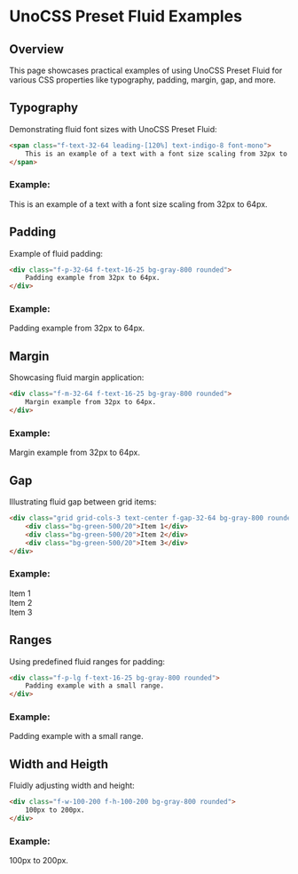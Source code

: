 <script setup>
import NegativeValues from './components/NegativeValues.vue'
import NegativePositiveValues from './components/NegativePositiveValues.vue'
</script>

# UnoCSS Preset Fluid Examples

## Overview
This page showcases practical examples of using UnoCSS Preset Fluid for various CSS properties like typography, padding, margin, gap, and more.

## Typography
Demonstrating fluid font sizes with UnoCSS Preset Fluid:

```html
<span class="f-text-32-64 leading-[120%] text-indigo-8 font-mono">
    This is an example of a text with a font size scaling from 32px to 64px.
</span>
```

### Example:
<span class="f-text-32-64 leading-[120%] text-indigo-8 font-mono">
    This is an example of a text with a font size scaling from 32px to 64px.
</span>

## Padding
Example of fluid padding:

```html
<div class="f-p-32-64 f-text-16-25 bg-gray-800 rounded">
    Padding example from 32px to 64px.
</div>
```

### Example:
<div class="f-p-32-64 f-text-16-25 bg-gray-800 rounded">
    Padding example from 32px to 64px.
</div>

## Margin
Showcasing fluid margin application:

```html
<div class="f-m-32-64 f-text-16-25 bg-gray-800 rounded">
    Margin example from 32px to 64px.
</div>
```

### Example:
<div class="f-m-32-64 f-text-16-25 bg-gray-800 rounded">
    Margin example from 32px to 64px.
</div>

## Gap
Illustrating fluid gap between grid items:

```html
<div class="grid grid-cols-3 text-center f-gap-32-64 bg-gray-800 rounded">
    <div class="bg-green-500/20">Item 1</div>
    <div class="bg-green-500/20">Item 2</div>
    <div class="bg-green-500/20">Item 3</div>
</div>
```

### Example:
<div class="grid grid-cols-3 text-center f-gap-32-64 bg-gray-800 rounded">
    <div class="bg-green-500/20">Item 1</div>
    <div class="bg-green-500/20">Item 2</div>
    <div class="bg-green-500/20">Item 3</div>
</div>

## Ranges
Using predefined fluid ranges for padding:

```html
<div class="f-p-lg f-text-16-25 bg-gray-800 rounded">
    Padding example with a small range.
</div>
```

### Example:
<div class="f-p-lg f-text-16-25 bg-gray-800 rounded">
    Padding example with a small range.
</div>

## Width and Heigth
Fluidly adjusting width and height:

```html
<div class="f-w-100-200 f-h-100-200 bg-gray-800 rounded">
    100px to 200px.
</div>
```

### Example:
<div class="f-w-100-200 f-h-100-200 bg-gray-800 rounded">
    100px to 200px.
</div>

<!--@include: ./examples/negative-values.md-->

<!--@include: ./examples/negative-positive-values.md-->
